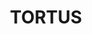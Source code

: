 ---
layout: startup_page
title: "TORTUS"
id: "tortus.ai"
permalink: "/tortustortus.ai03312025/"
website: "https://tortus.ai/"
funding_round: "Seed"
funding_amount: "$4.2M"
investors: "Khosla Ventures, Entrepreneur First, Lord David Prior"
about: "TORTUS is a healthtech startup that uses generative AI to automate clinical documentation for healthcare professionals. Its product, O.S.L.E.R., streamlines administrative tasks by processing patient consultations, freeing clinicians to focus on patient care and improving overall patient experience. The system integrates seamlessly with existing EHR systems while prioritizing patient privacy."
markets: "Healthtech, AI, Enterprise Systems (Healthcare)"
hq: "London, England, United Kingdom"
founded_year: "2022"
linkedin: "https://uk.linkedin.com/company/tortus-ai"
twitter: "https://twitter.com/tortus_AI"
instagram: ""
facebook: "https://www.facebook.com/61558583607898"
crunchbase: "https://www.crunchbase.com/organization/tortus-ai"
pitchbook: "https://pitchbook.com/profiles/company/521947-72"

# SEO Optimization
meta_title: "TORTUS - Seed Funding ($4.2M)"
meta_description: "TORTUS, TORTUS is a healthtech startup that uses generative AI to automate clinical documentation for healthcare professionals. Its product, O.S.L.E.R., strea..."
meta_keywords: "TORTUS, Healthtech, AI, Enterprise Systems (Healthcare), Seed funding"
canonical_url: "https://pkprojectstartups.github.io/projectstartups.com/tortustortus.ai03312025/"
---